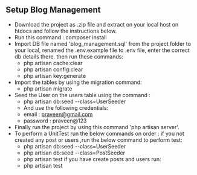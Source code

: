 
## Setup Blog Management

- Download the project as .zip file and extract on your local host on htdocs and follow the instructions below.
- Run this command : composer install
- Import DB file named 'blog_management.sql' from the project folder to your local, renamed the .env.example file to .env file, enter the correct db details there. 
then run these commands:
   - php artisan cache:clear
   - php artisan config:clear
   - php artisan key:generate
- Import the tables by using the migration command:
   - php artisan migrate
- Seed the User on the users table using the command :
    -  php artisan db:seed --class=UserSeeder
    - And use the following credentials:
    - email : praveen@gmail.com
    - password : praveen@123
- Finally run the project by using this command 'php artisan server'.
- To perform a UnitTest run the below commands on order :
    if you not created any post or users ,run the below command to perform test: 
   - php artisan db:seed --class=UserSeeder
   - php artisan db:seed --class=PostSeeder
   - php artisan test
  if you have create posts and users run:
   - php artisan test


